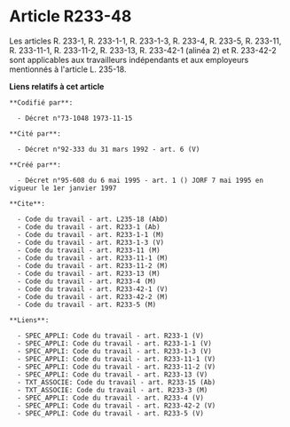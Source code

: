 # Article R233-48

Les articles R. 233-1, R. 233-1-1, R. 233-1-3, R. 233-4, R. 233-5, R. 233-11, R. 233-11-1, R. 233-11-2, R. 233-13, R.
233-42-1 (alinéa 2) et R. 233-42-2 sont applicables aux travailleurs indépendants et aux employeurs mentionnés à l'article L.
235-18.

**Liens relatifs à cet article**

	**Codifié par**:

	  - Décret n°73-1048 1973-11-15

	**Cité par**:

	  - Décret n°92-333 du 31 mars 1992 - art. 6 (V)

	**Créé par**:

	  - Décret n°95-608 du 6 mai 1995 - art. 1 () JORF 7 mai 1995 en vigueur le 1er janvier 1997

	**Cite**:

	  - Code du travail - art. L235-18 (AbD)
	  - Code du travail - art. R233-1 (Ab)
	  - Code du travail - art. R233-1-1 (M)
	  - Code du travail - art. R233-1-3 (V)
	  - Code du travail - art. R233-11 (M)
	  - Code du travail - art. R233-11-1 (M)
	  - Code du travail - art. R233-11-2 (M)
	  - Code du travail - art. R233-13 (M)
	  - Code du travail - art. R233-4 (M)
	  - Code du travail - art. R233-42-1 (V)
	  - Code du travail - art. R233-42-2 (M)
	  - Code du travail - art. R233-5 (M)

	**Liens**:

	  - SPEC_APPLI: Code du travail - art. R233-1 (V)
	  - SPEC_APPLI: Code du travail - art. R233-1-1 (V)
	  - SPEC_APPLI: Code du travail - art. R233-1-3 (V)
	  - SPEC_APPLI: Code du travail - art. R233-11-1 (V)
	  - SPEC_APPLI: Code du travail - art. R233-11-2 (V)
	  - SPEC_APPLI: Code du travail - art. R233-13 (V)
	  - TXT_ASSOCIE: Code du travail - art. R233-15 (Ab)
	  - TXT_ASSOCIE: Code du travail - art. R233-3 (M)
	  - SPEC_APPLI: Code du travail - art. R233-4 (V)
	  - SPEC_APPLI: Code du travail - art. R233-42-2 (V)
	  - SPEC_APPLI: Code du travail - art. R233-5 (V)
